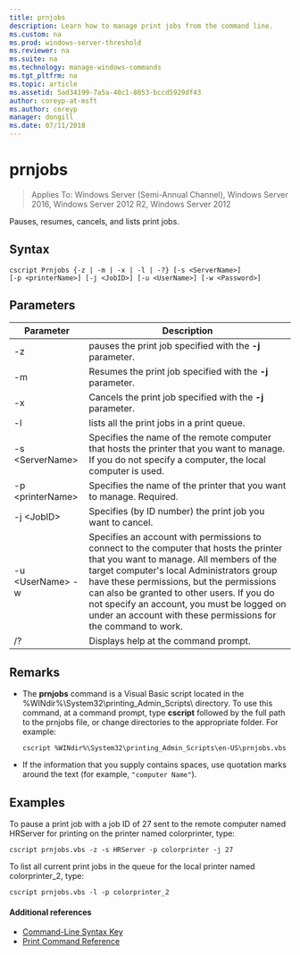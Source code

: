 ```yaml
---
title: prnjobs
description: Learn how to manage print jobs from the command line.
ms.custom: na
ms.prod: windows-server-threshold
ms.reviewer: na
ms.suite: na
ms.technology: manage-windows-commands
ms.tgt_pltfrm: na
ms.topic: article
ms.assetid: 5ad34199-7a5a-40c1-8053-bccd5929df43
author: coreyp-at-msft
ms.author: coreyp
manager: dongill
ms.date: 07/11/2018
---
```

# prnjobs

>Applies To: Windows Server (Semi-Annual Channel), Windows Server 2016, Windows Server 2012 R2, Windows Server 2012

Pauses, resumes, cancels, and lists print jobs.

## Syntax
```
cscript Prnjobs {-z | -m | -x | -l | -?} [-s <ServerName>] 
[-p <printerName>] [-j <JobID>] [-u <UserName>] [-w <Password>]
```

## Parameters

|          Parameter           |                                                                                                                                                                                        Description                                                                                                                                                                                        |
|------------------------------|-------------------------------------------------------------------------------------------------------------------------------------------------------------------------------------------------------------------------------------------------------------------------------------------------------------------------------------------------------------------------------------------|
|              -z              |                                                                                                                                                                 pauses the print job specified with the **-j** parameter.                                                                                                                                                                 |
|              -m              |                                                                                                                                                                Resumes the print job specified with the **-j** parameter.                                                                                                                                                                 |
|              -x              |                                                                                                                                                                Cancels the print job specified with the **-j** parameter.                                                                                                                                                                 |
|              -l              |                                                                                                                                                                        lists all the print jobs in a print queue.                                                                                                                                                                         |
|       -s \<ServerName>       |                                                                                                                  Specifies the name of the remote computer that hosts the printer that you want to manage. If you do not specify a computer, the local computer is used.                                                                                                                  |
|      -p \<printerName>       |                                                                                                                                                           Specifies the name of the printer that you want to manage. Required.                                                                                                                                                            |
|         -j \<JobID>          |                                                                                                                                                                Specifies (by ID number) the print job you want to cancel.                                                                                                                                                                 |
| -u \<UserName> -w <Password> | Specifies an account with permissions to connect to the computer that hosts the printer that you want to manage. All members of the target computer's local Administrators group have these permissions, but the permissions can also be granted to other users. If you do not specify an account, you must be logged on under an account with these permissions for the command to work. |
|              /?              |                                                                                                                                                                           Displays help at the command prompt.                                                                                                                                                                            |

## Remarks
-   The **prnjobs** command is a Visual Basic script located in the %WINdir%\System32\printing_Admin_Scripts\\<language> directory. To use this command, at a command prompt, type **cscript** followed by the full path to the prnjobs file, or change directories to the appropriate folder. For example:
    ```
    cscript %WINdir%\System32\printing_Admin_Scripts\en-US\prnjobs.vbs
    ```
-   If the information that you supply contains spaces, use quotation marks around the text (for example, `"computer Name"`).

## <a name="BKMK_examples"></a>Examples
To pause a print job with a job ID of 27 sent to the remote computer named HRServer for printing on the printer named colorprinter, type:
```
cscript prnjobs.vbs -z -s HRServer -p colorprinter -j 27
```
To list all current print jobs in the queue for the local printer named colorprinter_2, type:
```
cscript prnjobs.vbs -l -p colorprinter_2
```

#### Additional references

-   [Command-Line Syntax Key](command-line-syntax-key.md)
-   [Print Command Reference](print-command-reference.md)
